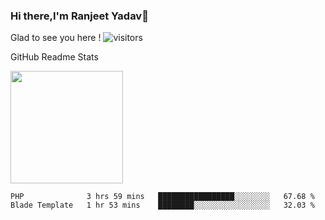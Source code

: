 ### Hi there,I'm Ranjeet Yadav👋

Glad to see you here ! ![visitors](https://visitor-badge.glitch.me/badge?page_id=${ranjeetproject}.${ranjeetproject.repo.id}) 

GitHub Readme Stats 

<img height="180em" src="https://github-readme-stats.vercel.app/api?username=ranjeetproject&show_icons=true&hide_border=true&&count_private=true&include_all_commits=true" />

<!--START_SECTION:waka-->
```text
PHP              3 hrs 59 mins   █████████████████░░░░░░░░   67.68 % 
Blade Template   1 hr 53 mins    ████████░░░░░░░░░░░░░░░░░   32.03 % 
```
<!--END_SECTION:waka-->
